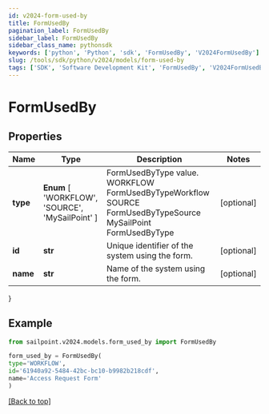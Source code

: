 ```yaml
---
id: v2024-form-used-by
title: FormUsedBy
pagination_label: FormUsedBy
sidebar_label: FormUsedBy
sidebar_class_name: pythonsdk
keywords: ['python', 'Python', 'sdk', 'FormUsedBy', 'V2024FormUsedBy'] 
slug: /tools/sdk/python/v2024/models/form-used-by
tags: ['SDK', 'Software Development Kit', 'FormUsedBy', 'V2024FormUsedBy']
---
```


# FormUsedBy


## Properties

Name | Type | Description | Notes
------------ | ------------- | ------------- | -------------
**type** |  **Enum** [  'WORKFLOW',    'SOURCE',    'MySailPoint' ] | FormUsedByType value.  WORKFLOW FormUsedByTypeWorkflow SOURCE FormUsedByTypeSource MySailPoint FormUsedByType | [optional] 
**id** | **str** | Unique identifier of the system using the form. | [optional] 
**name** | **str** | Name of the system using the form. | [optional] 
}

## Example

```python
from sailpoint.v2024.models.form_used_by import FormUsedBy

form_used_by = FormUsedBy(
type='WORKFLOW',
id='61940a92-5484-42bc-bc10-b9982b218cdf',
name='Access Request Form'
)

```
[[Back to top]](#) 

